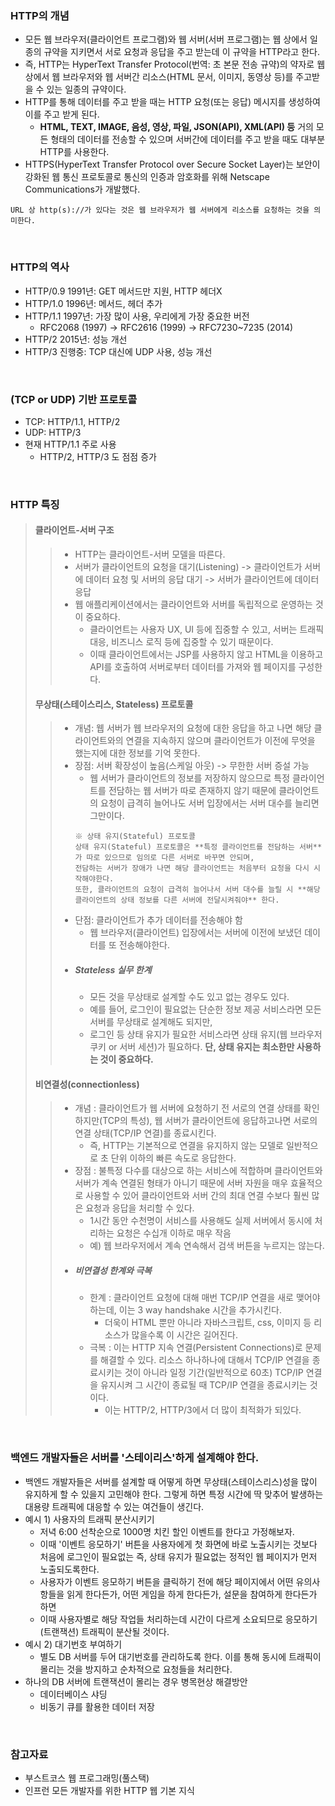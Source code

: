 ### HTTP의 개념
+ 모든 웹 브라우저(클라이언트 프로그램)와 웹 서버(서버 프로그램)는 웹 상에서 일종의 규약을 지키면서 서로 요청과 응답을 주고 받는데 이 규약을 HTTP라고 한다.
+ 즉, HTTP는 HyperText Transfer Protocol(번역: 초 본문 전송 규약)의 약자로 웹 상에서 웹 브라우저와 웹 서버간 리소스(HTML 문서, 이미지, 동영상 등)를 주고받을 수 있는 일종의 규약이다.
+ HTTP를 통해 데이터를 주고 받을 때는 HTTP 요청(또는 응답) 메시지를 생성하여 이를 주고 받게 된다.
  + **HTML, TEXT, IMAGE, 음성, 영상, 파일, JSON(API), XML(API) 등** 거의 모든 형태의 데이터를 전송할 수 있으며 서버간에 데이터를 주고 받을 때도 대부분 HTTP를 사용한다.
+ HTTPS(HyperText Transfer Protocol over Secure Socket Layer)는 보안이 강화된 웹 통신 프로토콜로 통신의 인증과 암호화를 위해 Netscape Communications가 개발했다.
```
URL 상 http(s)://가 있다는 것은 웹 브라우저가 웹 서버에게 리소스를 요청하는 것을 의미한다.
```

<br/>

### HTTP의 역사
+ HTTP/0.9 1991년: GET 메서드만 지원, HTTP 헤더X
+ HTTP/1.0 1996년: 메서드, 헤더 추가
+ HTTP/1.1 1997년: 가장 많이 사용, 우리에게 가장 중요한 버전
  + RFC2068 (1997) -> RFC2616 (1999) -> RFC7230~7235 (2014)
+ HTTP/2 2015년: 성능 개선
+ HTTP/3 진행중: TCP 대신에 UDP 사용, 성능 개선

<br/>

### (TCP or UDP) 기반 프로토콜
+ TCP: HTTP/1.1, HTTP/2
+ UDP: HTTP/3
+ 현재 HTTP/1.1 주로 사용
  + HTTP/2, HTTP/3 도 점점 증가

<br/>

### HTTP 특징
> 
> #### 클라이언트-서버 구조
> > + HTTP는 클라이언트-서버 모델을 따른다.
> > + 서버가 클라이언트의 요청을 대기(Listening) -> 클라이언트가 서버에 데이터 요청 및 서버의 응답 대기 -> 서버가 클라이언트에 데이터 응답
> > + 웹 애플리케이션에서는 클라이언트와 서버를 독립적으로 운영하는 것이 중요하다.
> >   + 클라이언트는 사용자 UX, UI 등에 집중할 수 있고, 서버는 트래픽 대응, 비즈니스 로직 등에 집중할 수 있기 때문이다.
> >   + 이때 클라이언트에서는 JSP를 사용하지 않고 HTML을 이용하고 API를 호출하여 서버로부터 데이터를 가져와 웹 페이지를 구성한다.
> 
> #### 무상태(스테이스리스, Stateless) 프로토콜
> > + 개념: 웹 서버가 웹 브라우저의 요청에 대한 응답을 하고 나면 해당 클라이언트와의 연결을 지속하지 않으며 클라이언트가 이전에 무엇을 했는지에 대한 정보를 기억 못한다.
> > + 장점: 서버 확장성이 높음(스케일 아웃) -> 무한한 서버 증설 가능
> >   + 웹 서버가 클라이언트의 정보를 저장하지 않으므로 특정 클라이언트를 전담하는 웹 서버가 따로 존재하지 않기 때문에 클라이언트의 요청이 급격히 늘어나도 서버 입장에서는 서버 대수를 늘리면 그만이다.
> >   ```
> >   ※ 상태 유지(Stateful) 프로토콜
> >   상태 유지(Stateful) 프로토콜은 **특정 클라이언트를 전담하는 서버**가 따로 있으므로 임의로 다른 서버로 바꾸면 안되며,
> >   전담하는 서버가 장애가 나면 해당 클라이언트는 처음부터 요청을 다시 시작해야한다.
> >   또한, 클라이언트의 요청이 급격히 늘어나서 서버 대수를 늘릴 시 **해당 클라이언트의 상태 정보를 다른 서버에 전달시켜줘야** 한다. 
> >   ```
> > + 단점: 클라이언트가 추가 데이터를 전송해야 함
> >   + 웹 브라우저(클라이언트) 입장에서는 서버에 이전에 보냈던 데이터를 또 전송해야한다.
> > + ##### Stateless 실무 한계
> >   + 모든 것을 무상태로 설계할 수도 있고 없는 경우도 있다.
> >   + 예를 들어, 로그인이 필요없는 단순한 정보 제공 서비스라면 모든 서버를 무상태로 설계해도 되지만,
> >   + 로그인 등 상태 유지가 필요한 서비스라면 상태 유지(웹 브라우저 쿠키 or 서버 세션)가 필요하다. **단, 상태 유지는 최소한만 사용하는 것이 중요하다.**
> 
> #### 비연결성(connectionless)
> > + 개념 : 클라이언트가 웹 서버에 요청하기 전 서로의 연결 상태를 확인하지만(TCP의 특성), 웹 서버가 클라이언트에 응답하고나면 서로의 연결 상태(TCP/IP 연결)를 종료시킨다.
> >   + 즉, HTTP는 기본적으로 연결을 유지하지 않는 모델로 일반적으로 초 단위 이하의 빠른 속도로 응답한다.
> > + 장점 : 불특정 다수를 대상으로 하는 서비스에 적합하며 클라이언트와 서버가 계속 연결된 형태가 아니기 때문에 서버 자원을 매우 효율적으로 사용할 수 있어 클라이언트와 서버 간의 최대 연결 수보다 훨씬 많은 요청과 응답을 처리할 수 있다.
> >   + 1시간 동안 수천명이 서비스를 사용해도 실제 서버에서 동시에 처리하는 요청은 수십개 이하로 매우 작음
> >   + 예) 웹 브라우저에서 계속 연속해서 검색 버튼을 누르지는 않는다.
> > + ##### 비연결성 한계와 극복
> >   + 한계 : 클라이언트 요청에 대해 매번 TCP/IP 연결을 새로 맺어야 하는데, 이는 3 way handshake 시간을 추가시킨다.
> >     + 더욱이 HTML 뿐만 아니라 자바스크립트, css, 이미지 등 리소스가 많을수록 이 시간은 길어진다.
> >   + 극복 : 이는 HTTP 지속 연결(Persistent Connections)로 문제를 해결할 수 있다. 리소스 하나하나에 대해서 TCP/IP 연결을 종료시키는 것이 아니라 일정 기간(일반적으로 60초) TCP/IP 연결을 유지시켜 그 시간이 종료될 때 TCP/IP 연결을 종료시키는 것이다.
> >     + 이는 HTTP/2, HTTP/3에서 더 많이 최적화가 되있다.

<br/>

### 백엔드 개발자들은 서버를 '스테이리스'하게 설계해야 한다.
+ 백엔드 개발자들은 서버를 설계할 때 어떻게 하면 무상태(스테이스리스)성을 많이 유지하게 할 수 있을지 고민해야 한다. 그렇게 하면 특정 시간에 딱 맞추어 발생하는 대용량 트래픽에 대응할 수 있는 여건들이 생긴다.
+ 예시 1) 사용자의 트래픽 분산시키기
  + 저녁 6:00 선착순으로 1000명 치킨 할인 이벤트를 한다고 가정해보자.
  + 이때 '이벤트 응모하기' 버튼을 사용자에게 첫 화면에 바로 노출시키는 것보다 처음에 로그인이 필요없는 즉, 상태 유지가 필요없는 정적인 웹 페이지가 먼저 노출되도록한다.
  + 사용자가 이벤트 응모하기 버튼을 클릭하기 전에 해당 페이지에서 어떤 유의사항들을 읽게 한다든가, 어떤 게임을 하게 한다든가, 설문을 참여하게 한다든가 하면
  + 이때 사용자별로 해당 작업들 처리하는데 시간이 다르게 소요되므로 응모하기(트랜잭션) 트래픽이 분산될 것이다.
+ 예시 2) 대기번호 부여하기
  + 별도 DB 서버를 두어 대기번호를 관리하도록 한다. 이를 통해 동시에 트래픽이 몰리는 것을 방지하고 순차적으로 요청들을 처리한다.
+ 하나의 DB 서버에 트랜잭션이 몰리는 경우 병목현상 해결방안
  + 데이터베이스 샤딩
  + 비동기 큐를 활용한 데이터 저장

<br/>

### 참고자료
+ 부스트코스 웹 프로그래밍(풀스택)
+ 인프런 모든 개발자를 위한 HTTP 웹 기본 지식
